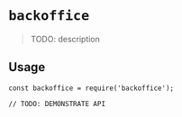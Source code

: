 # `backoffice`

> TODO: description

## Usage

```
const backoffice = require('backoffice');

// TODO: DEMONSTRATE API
```
